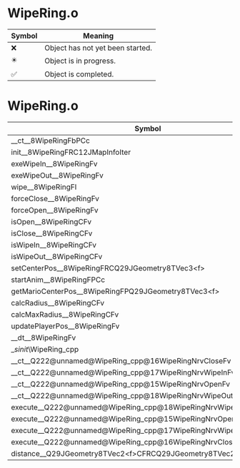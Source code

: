 # WipeRing.o
| Symbol | Meaning 
| ------------- | ------------- 
| :x: | Object has not yet been started. 
| :eight_pointed_black_star: | Object is in progress. 
| :white_check_mark: | Object is completed. 


# WipeRing.o
| Symbol | Decompiled? |
| ------------- | ------------- |
| __ct__8WipeRingFbPCc | :x: |
| init__8WipeRingFRC12JMapInfoIter | :x: |
| exeWipeIn__8WipeRingFv | :x: |
| exeWipeOut__8WipeRingFv | :x: |
| wipe__8WipeRingFl | :x: |
| forceClose__8WipeRingFv | :x: |
| forceOpen__8WipeRingFv | :x: |
| isOpen__8WipeRingCFv | :x: |
| isClose__8WipeRingCFv | :x: |
| isWipeIn__8WipeRingCFv | :x: |
| isWipeOut__8WipeRingCFv | :x: |
| setCenterPos__8WipeRingFRCQ29JGeometry8TVec3&lt;f&gt; | :x: |
| startAnim__8WipeRingFPCc | :x: |
| getMarioCenterPos__8WipeRingFPQ29JGeometry8TVec3&lt;f&gt; | :x: |
| calcRadius__8WipeRingCFv | :x: |
| calcMaxRadius__8WipeRingCFv | :x: |
| updatePlayerPos__8WipeRingFv | :x: |
| __dt__8WipeRingFv | :x: |
| __sinit_\WipeRing_cpp | :x: |
| __ct__Q222@unnamed@WipeRing_cpp@16WipeRingNrvCloseFv | :x: |
| __ct__Q222@unnamed@WipeRing_cpp@17WipeRingNrvWipeInFv | :x: |
| __ct__Q222@unnamed@WipeRing_cpp@15WipeRingNrvOpenFv | :x: |
| __ct__Q222@unnamed@WipeRing_cpp@18WipeRingNrvWipeOutFv | :x: |
| execute__Q222@unnamed@WipeRing_cpp@18WipeRingNrvWipeOutCFP5Spine | :x: |
| execute__Q222@unnamed@WipeRing_cpp@15WipeRingNrvOpenCFP5Spine | :x: |
| execute__Q222@unnamed@WipeRing_cpp@17WipeRingNrvWipeInCFP5Spine | :x: |
| execute__Q222@unnamed@WipeRing_cpp@16WipeRingNrvCloseCFP5Spine | :x: |
| distance__Q29JGeometry8TVec2&lt;f&gt;CFRCQ29JGeometry8TVec2&lt;f&gt; | :x: |
